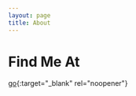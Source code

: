 ```yaml
---
layout: page
title: About
---
```


# Find Me At
[go](http://twitter.com/adjoakittoe/){:target="_blank" rel="noopener"}
